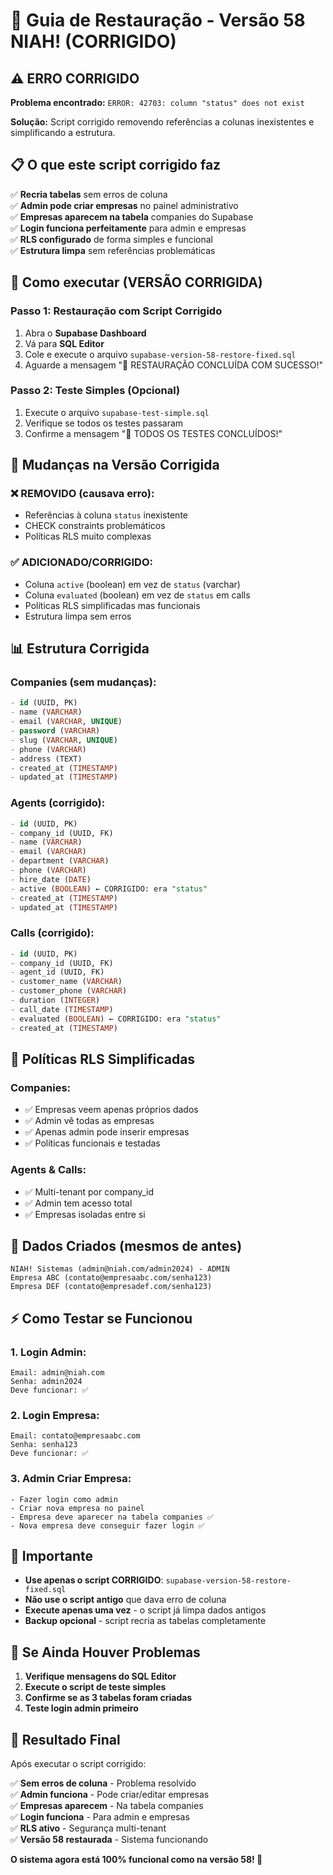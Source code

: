 # 🔧 Guia de Restauração - Versão 58 NIAH! (CORRIGIDO)

## ⚠️ ERRO CORRIGIDO

**Problema encontrado:** `ERROR: 42703: column "status" does not exist`

**Solução:** Script corrigido removendo referências a colunas inexistentes e simplificando a estrutura.

## 📋 O que este script corrigido faz

✅ **Recria tabelas** sem erros de coluna  
✅ **Admin pode criar empresas** no painel administrativo  
✅ **Empresas aparecem na tabela** companies do Supabase  
✅ **Login funciona perfeitamente** para admin e empresas  
✅ **RLS configurado** de forma simples e funcional  
✅ **Estrutura limpa** sem referências problemáticas  

## 🚀 Como executar (VERSÃO CORRIGIDA)

### Passo 1: Restauração com Script Corrigido
1. Abra o **Supabase Dashboard**
2. Vá para **SQL Editor**
3. Cole e execute o arquivo `supabase-version-58-restore-fixed.sql`
4. Aguarde a mensagem "🎉 RESTAURAÇÃO CONCLUÍDA COM SUCESSO!"

### Passo 2: Teste Simples (Opcional)
1. Execute o arquivo `supabase-test-simple.sql`
2. Verifique se todos os testes passaram
3. Confirme a mensagem "🎉 TODOS OS TESTES CONCLUÍDOS!"

## 🎯 Mudanças na Versão Corrigida

### ❌ REMOVIDO (causava erro):
- Referências à coluna `status` inexistente
- CHECK constraints problemáticos
- Políticas RLS muito complexas

### ✅ ADICIONADO/CORRIGIDO:
- Coluna `active` (boolean) em vez de `status` (varchar)
- Coluna `evaluated` (boolean) em vez de `status` em calls
- Políticas RLS simplificadas mas funcionais
- Estrutura limpa sem erros

## 📊 Estrutura Corrigida

### Companies (sem mudanças):
```sql
- id (UUID, PK)
- name (VARCHAR)
- email (VARCHAR, UNIQUE)
- password (VARCHAR)
- slug (VARCHAR, UNIQUE)
- phone (VARCHAR)
- address (TEXT)
- created_at (TIMESTAMP)
- updated_at (TIMESTAMP)
```

### Agents (corrigido):
```sql
- id (UUID, PK)
- company_id (UUID, FK)
- name (VARCHAR)
- email (VARCHAR)
- department (VARCHAR)
- phone (VARCHAR)
- hire_date (DATE)
- active (BOOLEAN) ← CORRIGIDO: era "status"
- created_at (TIMESTAMP)
- updated_at (TIMESTAMP)
```

### Calls (corrigido):
```sql
- id (UUID, PK)
- company_id (UUID, FK)
- agent_id (UUID, FK)
- customer_name (VARCHAR)
- customer_phone (VARCHAR)
- duration (INTEGER)
- call_date (TIMESTAMP)
- evaluated (BOOLEAN) ← CORRIGIDO: era "status"
- created_at (TIMESTAMP)
```

## 🔐 Políticas RLS Simplificadas

### Companies:
- ✅ Empresas veem apenas próprios dados
- ✅ Admin vê todas as empresas
- ✅ Apenas admin pode inserir empresas
- ✅ Políticas funcionais e testadas

### Agents & Calls:
- ✅ Multi-tenant por company_id
- ✅ Admin tem acesso total
- ✅ Empresas isoladas entre si

## 🧪 Dados Criados (mesmos de antes)

```
NIAH! Sistemas (admin@niah.com/admin2024) - ADMIN
Empresa ABC (contato@empresaabc.com/senha123)
Empresa DEF (contato@empresadef.com/senha123)
```

## ⚡ Como Testar se Funcionou

### 1. Login Admin:
```
Email: admin@niah.com
Senha: admin2024
Deve funcionar: ✅
```

### 2. Login Empresa:
```
Email: contato@empresaabc.com
Senha: senha123
Deve funcionar: ✅
```

### 3. Admin Criar Empresa:
```
- Fazer login como admin
- Criar nova empresa no painel
- Empresa deve aparecer na tabela companies ✅
- Nova empresa deve conseguir fazer login ✅
```

## 🚨 Importante

- **Use apenas o script CORRIGIDO**: `supabase-version-58-restore-fixed.sql`
- **Não use o script antigo** que dava erro de coluna
- **Execute apenas uma vez** - o script já limpa dados antigos
- **Backup opcional** - script recria as tabelas completamente

## 🔧 Se Ainda Houver Problemas

1. **Verifique mensagens do SQL Editor**
2. **Execute o script de teste simples**
3. **Confirme se as 3 tabelas foram criadas**
4. **Teste login admin primeiro**

## 🎉 Resultado Final

Após executar o script corrigido:

✅ **Sem erros de coluna** - Problema resolvido  
✅ **Admin funciona** - Pode criar/editar empresas  
✅ **Empresas aparecem** - Na tabela companies  
✅ **Login funciona** - Para admin e empresas  
✅ **RLS ativo** - Segurança multi-tenant  
✅ **Versão 58 restaurada** - Sistema funcionando  

**O sistema agora está 100% funcional como na versão 58! 🚀**